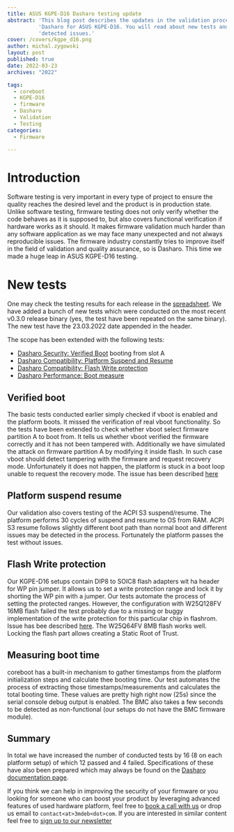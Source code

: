 ```yaml
---
title: ASUS KGPE-D16 Dasharo testing update
abstract: 'This blog post describes the updates in the validation process of'
          'Dasharo for ASUS KGPE-D16. You will read about new tests and newly'
          'detected issues.'
cover: /covers/kgpe_d16.png
author: michal.zygowski
layout: post
published: true
date: 2022-03-23
archives: "2022"

tags:
  - coreboot
  - KGPE-D16
  - firmware
  - Dasharo
  - Validation
  - Testing
categories:
  - Firmware

---
```


# Introduction

Software testing is very important in every type of project to ensure the
quality reaches the desired level and the product is in production state.
Unlike software testing, firmware testing does not only verify whether the code
behaves as it is supposed to, but also covers functional verification if
hardware works as it should. It makes firmware validation much harder than any
software application as we may face many unexpected and not always reproducible
issues. The firmware industry constantly tries to improve itself in the field
of validation and quality assurance, so is Dasharo. This time we made a huge
leap in ASUS KGPE-D16 testing.

# New tests

One may check the testing results for each release in the [spreadsheet](https://docs.google.com/spreadsheets/d/1rsJECHmYrpkPSByTyt7jmMuQnExE20zW7Zk6c8oMk6E/edit#gid=0).
We have added a bunch of new tests which were conducted on the most recent
v0.3.0 release binary (yes, the test have been repeated on the same binary).
The new test have the 23.03.2022 date appended in the header.

The scope has been extended with the following tests:

* [Dasharo Security: Verified Boot](https://docs.dasharo.com/unified-test-documentation/dasharo-security/201-verified-boot/) booting from slot A
* [Dasharo Compatibility: Platform Suspend and Resume](https://docs.dasharo.com/unified-test-documentation/dasharo-compatibility/31M-platform-suspend-and-resume/)
* [Dasharo Compatibility: Flash Write protection](https://docs.dasharo.com/unified-test-documentation/dasharo-compatibility/31P-flash-write-protection/)
* [Dasharo Performance: Boot measure](https://docs.dasharo.com/unified-test-documentation/dasharo-performance/400-coreboot-boot-measure/)

## Verified boot

The basic tests conducted earlier simply checked if vboot is enabled and the
platform boots. It missed the verification of real vboot functionality. So the
tests have been extended to check whether vboot select firmware partition A to
boot from. It tells us whether vboot verified the firmware correctly and it has
not been tampered with. Additionally we have simulated the attack on firmware
partition A by modifying it inside flash. In such case vboot should detect
tampering with the firmware and request recovery mode. Unfortunately it does
not happen, the platform is stuck in a boot loop unable to request the recovery
mode. The issue has been described [here](https://github.com/Dasharo/dasharo-issues/issues/66)

## Platform suspend resume

Our validation also covers testing of the ACPI S3 suspend/resume. The platform
performs 30 cycles of suspend and resume to OS from RAM. ACPI S3 resume follows
slightly different boot path than normal boot and different issues may be
detected in the process. Fortunately the platform passes the test without issues.

## Flash Write protection

Our KGPE-D16 setups contain DIP8 to SOIC8 flash adapters wit ha header for WP
pin jumper. It allows us to set a write protection range and lock it by
shorting the WP pin with a jumper. Our tests automate the process of setting
the protected ranges. However, the configuration with W25Q128FV 16MB flash
failed the test probably due to a missing or buggy implementation of the write
protection for this particular chip in flashrom. Issue has bee described
[here](https://github.com/Dasharo/dasharo-issues/issues/67). The W25Q64FV 8MB
flash works well. Locking the flash part allows creating a Static Root of Trust.

## Measuring boot time

coreboot has a built-in mechanism to gather timestamps from the platform
initialization steps and calculate thee booting time. Our test automates the
process of extracting those timestamps/measurements and calculates the total
booting time. These values are pretty high right now (25s) since the serial
console debug output is enabled. The BMC also takes a few seconds to be
detected as non-functional (our setups do not have the BMC firmware module).

## Summary

In total we have increased the number of conducted tests by 16 (8 on each
platform setup) of which 12 passed and 4 failed. Specifications of these have
also been prepared which may always be found on the [Dasharo documentation page](https://docs.dasharo.com/unified-test-documentation/overview/).

If you think we can help in improving the security of your firmware or you
looking for someone who can boost your product by leveraging advanced features
of used hardware platform, feel free to [book a call with us](https://calendly.com/3mdeb/consulting-remote-meeting)
or drop us email to `contact<at>3mdeb<dot>com`. If you are interested in similar
content feel free to [sign up to our newsletter](https://newsletter.3mdeb.com/subscription/PW6XnCeK6)

